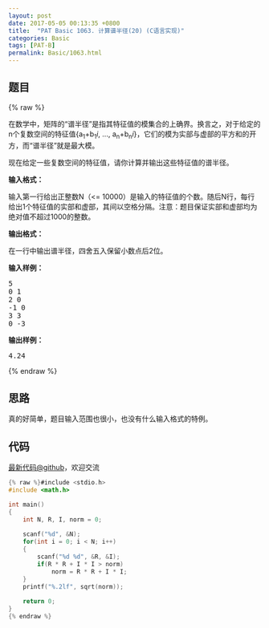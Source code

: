 ```yaml
---
layout: post
date: 2017-05-05 00:13:35 +0800
title:  "PAT Basic 1063. 计算谱半径(20) (C语言实现)"
categories: Basic
tags: [PAT-B]
permalink: Basic/1063.html
---
```


## 题目

{% raw %}<div id="problemContent">
<p>
在数学中，矩阵的“谱半径”是指其特征值的模集合的上确界。换言之，对于给定的n个复数空间的特征值{a<sub>1</sub>+b<sub>1</sub><i>i</i>, ..., a<sub>n</sub>+b<sub>n</sub><i>i</i>}，它们的模为实部与虚部的平方和的开方，而“谱半径”就是最大模。
</p>
<p>现在给定一些复数空间的特征值，请你计算并输出这些特征值的谱半径。</p>
<p><b>
输入格式：
</b></p>
<p>
输入第一行给出正整数N（&lt;= 10000）是输入的特征值的个数。随后N行，每行给出1个特征值的实部和虚部，其间以空格分隔。注意：题目保证实部和虚部均为绝对值不超过1000的整数。
</p>
<p><b>
输出格式：
</b></p>
<p>
在一行中输出谱半径，四舍五入保留小数点后2位。
</p>
<b>输入样例：</b><pre>
5
0 1
2 0
-1 0
3 3
0 -3
</pre>
<b>输出样例：</b><pre>
4.24
</pre>
</div>{% endraw %}

## 思路

真的好简单，题目输入范围也很小，也没有什么输入格式的特例。

## 代码

[最新代码@github](https://github.com/OliverLew/PAT/blob/master/PATBasic/1063.c)，欢迎交流
```c
{% raw %}#include <stdio.h>
#include <math.h>

int main()
{
    int N, R, I, norm = 0;
    
    scanf("%d", &N);
    for(int i = 0; i < N; i++)
    {
        scanf("%d %d", &R, &I);
        if(R * R + I * I > norm)
            norm = R * R + I * I;
    }
    printf("%.2lf", sqrt(norm));
    
    return 0;
}
{% endraw %}
```